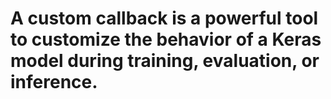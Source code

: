 # A custom callback is a powerful tool to customize the behavior of a Keras model during training, evaluation, or inference.
